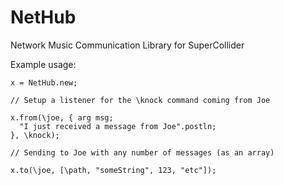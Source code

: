 NetHub
======

Network Music Communication Library for SuperCollider


Example usage:

<pre><code>x = NetHub.new;

// Setup a listener for the \knock command coming from Joe 

x.from(\joe, { arg msg;
  "I just received a message from Joe".postln;
}, \knock);

// Sending to Joe with any number of messages (as an array)

x.to(\joe, [\path, "someString", 123, "etc"]);
</code></pre>
